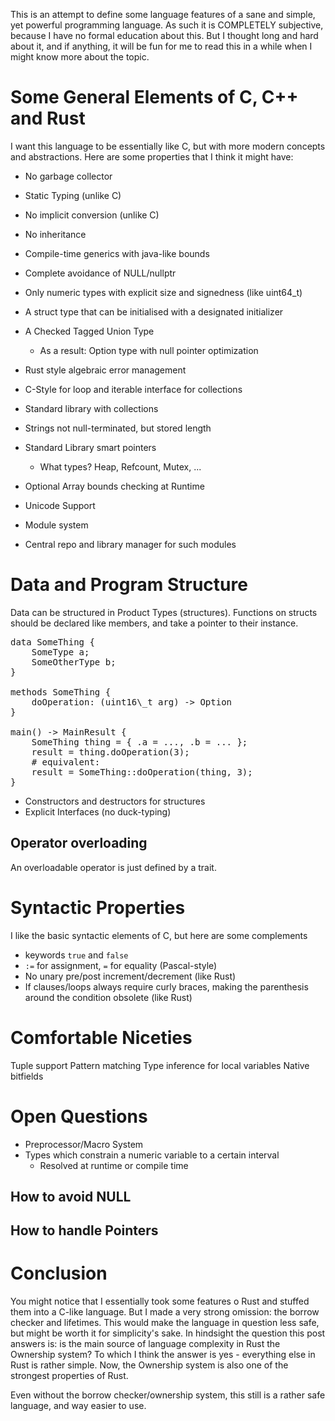 This is an attempt to define some language features of a sane and simple, yet powerful programming language.
As such it is COMPLETELY subjective, because I have no formal education about this.
But I thought long and hard about it, and if anything, it will be fun for me to read this in a while when I might know more about the topic.

# Some General Elements of C, C++ and Rust

I want this language to be essentially like C, but with more modern concepts and abstractions.
Here are some properties that I think it might have:

* No garbage collector
* Static Typing (unlike C)
* No implicit conversion (unlike C)
* No inheritance
* Compile-time generics with java-like bounds
* Complete avoidance of NULL/nullptr

* Only numeric types with explicit size and signedness (like uint64\_t)

* A struct type that can be initialised with a designated initializer

* A Checked Tagged Union Type
    * As a result: Option type with null pointer optimization

* Rust style algebraic error management

* C-Style for loop and iterable interface for collections

* Standard library with collections
* Strings not null-terminated, but stored length
* Standard Library smart pointers
    * What types? Heap, Refcount, Mutex, ...

* Optional Array bounds checking at Runtime

* Unicode Support

* Module system
* Central repo and library manager for such modules

# Data and Program Structure

Data can be structured in Product Types (structures). Functions on structs should be declared like members, and take a pointer to their instance.

<pre>
data SomeThing {
    SomeType a;
    SomeOtherType b;
}

methods SomeThing {
    doOperation: (uint16\_t arg) -> Option<uint64\_t>
}

main() -> MainResult {
    SomeThing thing = { .a = ..., .b = ... };
    result = thing.doOperation(3);
    # equivalent:
    result = SomeThing::doOperation(thing, 3);
}
</pre>

* Constructors and destructors for structures
* Explicit Interfaces (no duck-typing)

## Operator overloading
An overloadable operator is just defined by a trait.

# Syntactic Properties

I like the basic syntactic elements of C, but here are some complements
* keywords `true` and `false`
* `:=` for assignment, `=` for equality (Pascal-style)
* No unary pre/post increment/decrement (like Rust)
* If clauses/loops always require curly braces, making the parenthesis around the condition obsolete (like Rust)


# Comfortable Niceties

Tuple support
Pattern matching
Type inference for local variables
Native bitfields

# Open Questions

* Preprocessor/Macro System
* Types which constrain a numeric variable to a certain interval
    * Resolved at runtime or compile time

## How to avoid NULL
## How to handle Pointers

# Conclusion
You might notice that I essentially took some features o Rust and stuffed them into a C-like language. But I made a very strong omission: the borrow checker and lifetimes. This would make the language in question less safe, but might be worth it for simplicity's sake. In hindsight the question this post answers is: is the main source of language complexity in Rust the Ownership system? To which I think the answer is yes - everything else in Rust is rather simple. Now, the Ownership system is also one of the strongest properties of Rust.

Even without the borrow checker/ownership system, this still is a rather safe language, and way easier to use.
